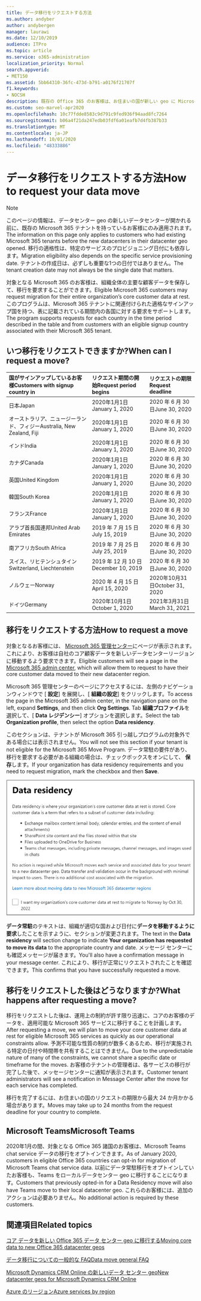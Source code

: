 ```yaml
---
title: データ移行をリクエストする方法
ms.author: andyber
author: andybergen
manager: laurawi
ms.date: 12/10/2019
audience: ITPro
ms.topic: article
ms.service: o365-administration
localization_priority: Normal
search.appverid:
- MET150
ms.assetid: 5bb64310-36fc-473d-b791-a0176f21707f
f1.keywords:
- NOCSH
description: 既存の Office 365 のお客様は、お住まいの国が新しい geo に Microsoft 365 サービスデータを移動する前に、要求を提出する必要があります。
ms.custom: seo-marvel-apr2020
ms.openlocfilehash: 10c77fdde8583c9d791c9fed936f94aad8fc7264
ms.sourcegitcommit: b06a4f21da247edb03fdf6a01eafb7d4fb387b33
ms.translationtype: MT
ms.contentlocale: ja-JP
ms.lasthandoff: 10/01/2020
ms.locfileid: "48333886"
---
```

# <a name="how-to-request-your-data-move"></a><span data-ttu-id="14cdf-103">データ移行をリクエストする方法</span><span class="sxs-lookup"><span data-stu-id="14cdf-103">How to request your data move</span></span>

> [!NOTE]
> <span data-ttu-id="14cdf-104">このページの情報は、データセンター geo の新しいデータセンターが開かれる前に、既存の Microsoft 365 テナントを持っているお客様にのみ適用されます。</span><span class="sxs-lookup"><span data-stu-id="14cdf-104">The information on this page only applies to customers who had existing Microsoft 365 tenants before the new datacenters in their datacenter geo opened.</span></span> <span data-ttu-id="14cdf-105">移行の適格性は、特定のサービスのプロビジョニング日付にも依存します。</span><span class="sxs-lookup"><span data-stu-id="14cdf-105">Migration eligibility also depends on the specific service provisioning date.</span></span>  <span data-ttu-id="14cdf-106">テナントの作成日は、必ずしも重要な1つの日付ではありません。</span><span class="sxs-lookup"><span data-stu-id="14cdf-106">The tenant creation date may not always be the single date that matters.</span></span>
  
<span data-ttu-id="14cdf-107">対象となる Microsoft 365 のお客様は、組織全体の主要な顧客データを保存して、移行を要求することができます。</span><span class="sxs-lookup"><span data-stu-id="14cdf-107">Eligible Microsoft 365 customers may request migration for their entire organization’s core customer data at rest.</span></span>  <span data-ttu-id="14cdf-108">このプログラムは、Microsoft 365 テナントに関連付けられた適格なサインアップ国を持つ、表に記載されている期間内の各国に対する要求をサポートします。</span><span class="sxs-lookup"><span data-stu-id="14cdf-108">The program supports requests for each country in the time period described in the table and from customers with an eligible signup country associated with their Microsoft 365 tenant.</span></span>
  
## <a name="when-can-i-request-a-move"></a><span data-ttu-id="14cdf-109">いつ移行をリクエストできますか?</span><span class="sxs-lookup"><span data-stu-id="14cdf-109">When can I request a move?</span></span>

|<span data-ttu-id="14cdf-110">**国がサインアップしているお客様**</span><span class="sxs-lookup"><span data-stu-id="14cdf-110">**Customers with signup country in**</span></span>|<span data-ttu-id="14cdf-111">**リクエスト期間の開始**</span><span class="sxs-lookup"><span data-stu-id="14cdf-111">**Request period begins**</span></span>|<span data-ttu-id="14cdf-112">**リクエストの期限**</span><span class="sxs-lookup"><span data-stu-id="14cdf-112">**Request deadline**</span></span>|
|:-----|:-----|:-----|
|<span data-ttu-id="14cdf-113">日本</span><span class="sxs-lookup"><span data-stu-id="14cdf-113">Japan</span></span>  <br/> |<span data-ttu-id="14cdf-114">2020年1月1日</span><span class="sxs-lookup"><span data-stu-id="14cdf-114">January 1, 2020</span></span>  <br/> |<span data-ttu-id="14cdf-115">2020 年 6 月 30 日</span><span class="sxs-lookup"><span data-stu-id="14cdf-115">June 30, 2020</span></span>  <br/> |
|<span data-ttu-id="14cdf-116">オーストラリア、ニュージーランド、フィジー</span><span class="sxs-lookup"><span data-stu-id="14cdf-116">Australia, New Zealand, Fiji</span></span>  <br/> |<span data-ttu-id="14cdf-117">2020年1月1日</span><span class="sxs-lookup"><span data-stu-id="14cdf-117">January 1, 2020</span></span>  <br/> |<span data-ttu-id="14cdf-118">2020 年 6 月 30 日</span><span class="sxs-lookup"><span data-stu-id="14cdf-118">June 30, 2020</span></span>  <br/> |
|<span data-ttu-id="14cdf-119">インド</span><span class="sxs-lookup"><span data-stu-id="14cdf-119">India</span></span>  <br/> |<span data-ttu-id="14cdf-120">2020年1月1日</span><span class="sxs-lookup"><span data-stu-id="14cdf-120">January 1, 2020</span></span>  <br/> |<span data-ttu-id="14cdf-121">2020 年 6 月 30 日</span><span class="sxs-lookup"><span data-stu-id="14cdf-121">June 30, 2020</span></span>  <br/> |
|<span data-ttu-id="14cdf-122">カナダ</span><span class="sxs-lookup"><span data-stu-id="14cdf-122">Canada</span></span>  <br/> |<span data-ttu-id="14cdf-123">2020年1月1日</span><span class="sxs-lookup"><span data-stu-id="14cdf-123">January 1, 2020</span></span>  <br/> |<span data-ttu-id="14cdf-124">2020 年 6 月 30 日</span><span class="sxs-lookup"><span data-stu-id="14cdf-124">June 30, 2020</span></span>  <br/> |
|<span data-ttu-id="14cdf-125">英国</span><span class="sxs-lookup"><span data-stu-id="14cdf-125">United Kingdom</span></span>  <br/> |<span data-ttu-id="14cdf-126">2020年1月1日</span><span class="sxs-lookup"><span data-stu-id="14cdf-126">January 1, 2020</span></span>  <br/> |<span data-ttu-id="14cdf-127">2020 年 6 月 30 日</span><span class="sxs-lookup"><span data-stu-id="14cdf-127">June 30, 2020</span></span>  <br/> |
|<span data-ttu-id="14cdf-128">韓国</span><span class="sxs-lookup"><span data-stu-id="14cdf-128">South Korea</span></span>  <br/> |<span data-ttu-id="14cdf-129">2020年1月1日</span><span class="sxs-lookup"><span data-stu-id="14cdf-129">January 1, 2020</span></span>  <br/> |<span data-ttu-id="14cdf-130">2020 年 6 月 30 日</span><span class="sxs-lookup"><span data-stu-id="14cdf-130">June 30, 2020</span></span>  <br/> |
|<span data-ttu-id="14cdf-131">フランス</span><span class="sxs-lookup"><span data-stu-id="14cdf-131">France</span></span>  <br/> |<span data-ttu-id="14cdf-132">2020年1月1日</span><span class="sxs-lookup"><span data-stu-id="14cdf-132">January 1, 2020</span></span>  <br/> |<span data-ttu-id="14cdf-133">2020 年 6 月 30 日</span><span class="sxs-lookup"><span data-stu-id="14cdf-133">June 30, 2020</span></span>  <br/> |
|<span data-ttu-id="14cdf-134">アラブ首長国連邦</span><span class="sxs-lookup"><span data-stu-id="14cdf-134">United Arab Emirates</span></span>  <br/> |<span data-ttu-id="14cdf-135">2019 年 7 月 15 日</span><span class="sxs-lookup"><span data-stu-id="14cdf-135">July 15, 2019</span></span>  <br/> |<span data-ttu-id="14cdf-136">2020 年 6 月 30 日</span><span class="sxs-lookup"><span data-stu-id="14cdf-136">June 30, 2020</span></span>  <br/> |
|<span data-ttu-id="14cdf-137">南アフリカ</span><span class="sxs-lookup"><span data-stu-id="14cdf-137">South Africa</span></span>  <br/> |<span data-ttu-id="14cdf-138">2019 年 7 月 25 日</span><span class="sxs-lookup"><span data-stu-id="14cdf-138">July 25, 2019</span></span>  <br/> |<span data-ttu-id="14cdf-139">2020 年 6 月 30 日</span><span class="sxs-lookup"><span data-stu-id="14cdf-139">June 30, 2020</span></span>  <br/> |
|<span data-ttu-id="14cdf-140">スイス、リヒテンシュタイン</span><span class="sxs-lookup"><span data-stu-id="14cdf-140">Switzerland, Liechtenstein</span></span>  <br/> |<span data-ttu-id="14cdf-141">2019 年 12 月 10 日</span><span class="sxs-lookup"><span data-stu-id="14cdf-141">December 10, 2019</span></span>  <br/> |<span data-ttu-id="14cdf-142">2020 年 6 月 30 日</span><span class="sxs-lookup"><span data-stu-id="14cdf-142">June 30, 2020</span></span>  <br/> |
|<span data-ttu-id="14cdf-143">ノルウェー</span><span class="sxs-lookup"><span data-stu-id="14cdf-143">Norway</span></span>  <br/> |<span data-ttu-id="14cdf-144">2020 年 4 月 15 日</span><span class="sxs-lookup"><span data-stu-id="14cdf-144">April 15, 2020</span></span>  <br/> |<span data-ttu-id="14cdf-145">2020年10月31日</span><span class="sxs-lookup"><span data-stu-id="14cdf-145">October 31, 2020</span></span>  <br/> |
|<span data-ttu-id="14cdf-146">ドイツ</span><span class="sxs-lookup"><span data-stu-id="14cdf-146">Germany</span></span>  <br/> |<span data-ttu-id="14cdf-147">2020年10月1日</span><span class="sxs-lookup"><span data-stu-id="14cdf-147">October 1, 2020</span></span>  <br/> |<span data-ttu-id="14cdf-148">2021年3月31日</span><span class="sxs-lookup"><span data-stu-id="14cdf-148">March 31, 2021</span></span>  <br/> |

## <a name="how-to-request-a-move"></a><span data-ttu-id="14cdf-149">移行をリクエストする方法</span><span class="sxs-lookup"><span data-stu-id="14cdf-149">How to request a move</span></span>

<span data-ttu-id="14cdf-150">対象となるお客様には、 [Microsoft 365 管理センター](https://aka.ms/365admin)にページが表示されます。これにより、お客様は自社のコア顧客データを新しいデータセンターリージョンに移動するよう要求できます。</span><span class="sxs-lookup"><span data-stu-id="14cdf-150">Eligible customers will see a page in the [Microsoft 365 admin center](https://aka.ms/365admin), which will allow them to request to have their core customer data moved to their new datacenter region.</span></span>  
  
<span data-ttu-id="14cdf-151">Microsoft 365 管理センターのページにアクセスするには、左側のナビゲーションウィンドウで [ **設定**] を展開し、[ **組織の設定**] をクリックします。</span><span class="sxs-lookup"><span data-stu-id="14cdf-151">To access the page in the Microsoft 365 admin center, in the navigation pane on the left, expand **Settings**, and then click **Org Settings**.</span></span>
<span data-ttu-id="14cdf-152">Tab **組織プロファイル**を選択して、[ **Data レジデンシー**] オプションを選択します。</span><span class="sxs-lookup"><span data-stu-id="14cdf-152">Select the tab **Organization profile**, then select the option **Data residency**.</span></span>
  
<span data-ttu-id="14cdf-153">このセクションは、テナントが Microsoft 365 引っ越しプログラムの対象外である場合には表示されません。</span><span class="sxs-lookup"><span data-stu-id="14cdf-153">You will not see this section if your tenant is not eligible for the Microsoft 365 Move Program.</span></span>  <span data-ttu-id="14cdf-154">データ常駐の要件があり、移行を要求する必要がある組織の場合は、チェックボックスをオンにして、 **保存**します。</span><span class="sxs-lookup"><span data-stu-id="14cdf-154">If your organization has data residency requirements and you need to request migration, mark the checkbox and then **Save**.</span></span>
  
![データセンターのオプトイン操作画面](../media/dataresidencyflyoutae.jpg)
  
<span data-ttu-id="14cdf-156">**データ常駐**のテキストは、組織が適切な国および日付に**データを移動するように要求**したことを示すように、セクションが変更されます。</span><span class="sxs-lookup"><span data-stu-id="14cdf-156">The text in the **Data residency** will section change to indicate **Your organization has requested to move its data** to the appropriate country and date.</span></span> <span data-ttu-id="14cdf-157">メッセージ センターにも確認メッセージが届きます。</span><span class="sxs-lookup"><span data-stu-id="14cdf-157">You'll also have a confirmation message in your message center.</span></span> <span data-ttu-id="14cdf-158">これにより、移行が正常にリクエストされたことを確認できます。</span><span class="sxs-lookup"><span data-stu-id="14cdf-158">This confirms that you have successfully requested a move.</span></span> 
  
## <a name="what-happens-after-requesting-a-move"></a><span data-ttu-id="14cdf-159">移行をリクエストした後はどうなりますか?</span><span class="sxs-lookup"><span data-stu-id="14cdf-159">What happens after requesting a move?</span></span>

<span data-ttu-id="14cdf-160">移行をリクエストした後は、運用上の制約が許す限り迅速に、コアのお客様のデータを、適用可能な Microsoft 365 サービスに移行することを計画します。</span><span class="sxs-lookup"><span data-stu-id="14cdf-160">After requesting a move, we will plan to move your core customer data at rest for eligible Microsoft 365 services as quickly as our operational constraints allow.</span></span> <span data-ttu-id="14cdf-161">予測不可能な性質の制約が数多くあるため、移行が実施される特定の日付や時間帯を共有することはできません。</span><span class="sxs-lookup"><span data-stu-id="14cdf-161">Due to the unpredictable nature of many of the constraints, we cannot share a specific date or timeframe for the moves.</span></span> <span data-ttu-id="14cdf-162">お客様のテナントの管理者は、各サービスの移行が完了した後で、メッセージセンターに通知が表示されます。</span><span class="sxs-lookup"><span data-stu-id="14cdf-162">Customer tenant administrators will see a notification in Message Center after the move for each service has completed.</span></span>
  
<span data-ttu-id="14cdf-163">移行を完了するには、お住まいの国のリクエストの期限から最大 24 か月かかる場合があります。</span><span class="sxs-lookup"><span data-stu-id="14cdf-163">Moves may take up to 24 months from the request deadline for your country to complete.</span></span>
  
## <a name="microsoft-teams"></a><span data-ttu-id="14cdf-164">Microsoft Teams</span><span class="sxs-lookup"><span data-stu-id="14cdf-164">Microsoft Teams</span></span>

<span data-ttu-id="14cdf-165">2020年1月の間、対象となる Office 365 諸国のお客様は、Microsoft Teams chat service データの移行をオプトインできます。</span><span class="sxs-lookup"><span data-stu-id="14cdf-165">As of January 2020, customers in eligible Office 365 countries can opt-in for migration of Microsoft Teams chat service data.</span></span>  <span data-ttu-id="14cdf-166">以前にデータ常駐移行をオプトインしていたお客様も、Teams をローカルデータセンター geo に移行することになります。</span><span class="sxs-lookup"><span data-stu-id="14cdf-166">Customers that previously opted-in for a Data Residency move will also have Teams move to their local datacenter geo.</span></span>  <span data-ttu-id="14cdf-167">これらのお客様には、追加のアクションは必要ありません。</span><span class="sxs-lookup"><span data-stu-id="14cdf-167">No additional action is required by these customers.</span></span>

## <a name="related-topics"></a><span data-ttu-id="14cdf-168">関連項目</span><span class="sxs-lookup"><span data-stu-id="14cdf-168">Related topics</span></span>

[<span data-ttu-id="14cdf-169">コア データを新しい Office 365 データ センター geo に移行する</span><span class="sxs-lookup"><span data-stu-id="14cdf-169">Moving core data to new Office 365 datacenter geos</span></span>](moving-data-to-new-datacenter-geos.md)

[<span data-ttu-id="14cdf-170">データ移行についての一般的な FAQ</span><span class="sxs-lookup"><span data-stu-id="14cdf-170">Data move general FAQ</span></span>](data-move-faq.md)

[<span data-ttu-id="14cdf-171">Microsoft Dynamics CRM Online の新しいデータ センター geo</span><span class="sxs-lookup"><span data-stu-id="14cdf-171">New datacenter geos for Microsoft Dynamics CRM Online</span></span>](https://go.microsoft.com/fwlink/p/?Linkid=615924)
  
[<span data-ttu-id="14cdf-172">Azure のリージョン</span><span class="sxs-lookup"><span data-stu-id="14cdf-172">Azure services by region</span></span>](https://azure.microsoft.com/regions/)
  

